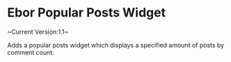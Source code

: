 Ebor Popular Posts Widget
========

~Current Version:1.1~

Adds a popular posts widget which displays a specified amount of posts by comment count.